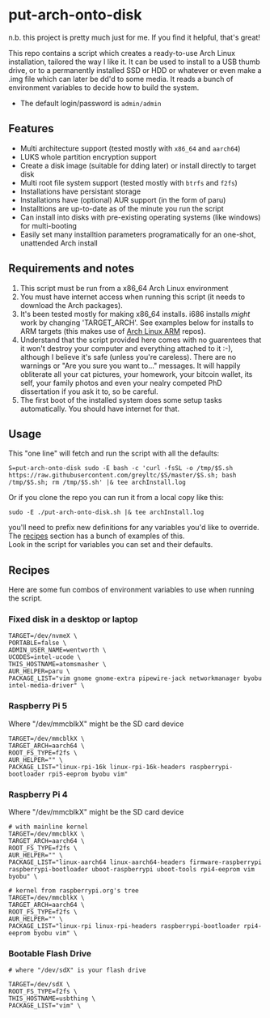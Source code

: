 # put-arch-onto-disk

n.b. this project is pretty much just for me. If you find it helpful, that's great!

This repo contains a script which creates a ready-to-use Arch Linux installation, tailored the way I like it. It can be used to install to a USB thumb drive, or to a permanently installed SSD or HDD or whatever or even make a .img file which can later be dd'd to some media. It reads a bunch of environment variables to decide how to build the system.

- The default login/password is `admin/admin`

## Features
 - Multi architecture support (tested mostly with `x86_64` and `aarch64`)
 - LUKS whole partition encryption support
 - Create a disk image (suitable for dding later) or install directly to target disk
 - Multi root file system support (tested mostly with `btrfs` and `f2fs`)
 - Installations have persistant storage
 - Installations have (optional) AUR support (in the form of paru)
 - Installtions are up-to-date as of the minute you run the script
 - Can install into disks with pre-existing operating systems (like windows) for multi-booting
 - Easily set many installtion parameters programatically for an one-shot, unattended Arch install

## Requirements and notes
1. This script must be run from a x86_64 Arch Linux environment
1. You must have internet access when running this script (it needs to download the Arch packages).
1. It's been tested mostly for making x86_64 installs. i686 installs *might* work by changing 'TARGET_ARCH'. See examples below for installs to ARM targets (this makes use of [Arch Linux ARM](http://archlinuxarm.org/) repos). 
1. Understand that the script provided here comes with no guarentees that it won't destroy your computer and everything attached to it :-), although I believe it's safe (unless you're careless). There are no warnings or "Are you sure you want to..." messages. It will happily obliterate all your cat pictures, your homework, your bitcoin wallet, its self, your family photos and even your nealry competed PhD dissertation if you ask it to, so be careful.
1. The first boot of the installed system does some setup tasks automatically. You should have internet for that.

## Usage
This "one line" will fetch and run the script with all the defaults:
```
S=put-arch-onto-disk sudo -E bash -c 'curl -fsSL -o /tmp/$S.sh https://raw.githubusercontent.com/greyltc/$S/master/$S.sh; bash /tmp/$S.sh; rm /tmp/$S.sh' |& tee archInstall.log
```
Or if you clone the repo you can run it from a local copy like this:
```
sudo -E ./put-arch-onto-disk.sh |& tee archInstall.log
```
you'll need to prefix new definitions for any variables you'd like to override.  
The [recipes](README.md#recipes) section has a bunch of examples of this.  
Look in the script for variables you can set and their defaults.

## Recipes
Here are some fun combos of environment variables to use when running the script.

### Fixed disk in a desktop or laptop
```
TARGET=/dev/nvmeX \
PORTABLE=false \
ADMIN_USER_NAME=wentworth \
UCODES=intel-ucode \
THIS_HOSTNAME=atomsmasher \
AUR_HELPER=paru \
PACKAGE_LIST="vim gnome gnome-extra pipewire-jack networkmanager byobu intel-media-driver" \
```

### Raspberry Pi 5
Where "/dev/mmcblkX" might be the SD card device
```
TARGET=/dev/mmcblkX \
TARGET_ARCH=aarch64 \
ROOT_FS_TYPE=f2fs \
AUR_HELPER="" \
PACKAGE_LIST="linux-rpi-16k linux-rpi-16k-headers raspberrypi-bootloader rpi5-eeprom byobu vim"
```

### Raspberry Pi 4
Where "/dev/mmcblkX" might be the SD card device
```
# with mainline kernel
TARGET=/dev/mmcblkX \
TARGET_ARCH=aarch64 \
ROOT_FS_TYPE=f2fs \
AUR_HELPER="" \
PACKAGE_LIST="linux-aarch64 linux-aarch64-headers firmware-raspberrypi raspberrypi-bootloader uboot-raspberrypi uboot-tools rpi4-eeprom vim byobu" \

# kernel from raspberrypi.org's tree
TARGET=/dev/mmcblkX \
TARGET_ARCH=aarch64 \
ROOT_FS_TYPE=f2fs \
AUR_HELPER="" \
PACKAGE_LIST="linux-rpi linux-rpi-headers raspberrypi-bootloader rpi4-eeprom byobu vim" \
```
### Bootable Flash Drive
```
# where "/dev/sdX" is your flash drive

TARGET=/dev/sdX \
ROOT_FS_TYPE=f2fs \
THIS_HOSTNAME=usbthing \
PACKAGE_LIST="vim" \
```
